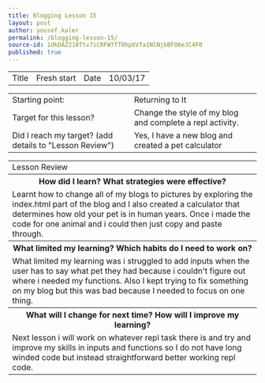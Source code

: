 ```yaml
---
title: Blogging Lesson 15
layout: post
author: yousef.kaler
permalink: /blogging-lesson-15/
source-id: 1dkDAZ210Ttv7iCRFW7fT0hpXVfa1NlNjbBFO6eJC4F0
published: true
---
```

<table>
  <tr>
    <td>Title</td>
    <td>Fresh start</td>
    <td>Date</td>
    <td>10/03/17</td>
  </tr>
</table>


<table>
  <tr>
    <td>Starting point:</td>
    <td>Returning to It </td>
  </tr>
  <tr>
    <td>Target for this lesson?</td>
    <td>Change the style of my blog and complete a repl activity.</td>
  </tr>
  <tr>
    <td>Did I reach my target? 
(add details to "Lesson Review")</td>
    <td>Yes, I have a new blog and created  a pet calculator</td>
  </tr>
</table>


<table>
  <tr>
    <td>Lesson Review</td>
  </tr>
  <tr>
    <th>How did I learn? What strategies were effective? </th>
  </tr>
  <tr>
    <td> Learnt how to change all of my blogs to pictures by exploring the index.html part of the blog and I also created a calculator that determines how old your pet is in human years. Once i made the code for one animal and i could then just copy and paste through.


</td>
  </tr>
  <tr>
    <th>What limited my learning? Which habits do I need to work on? </th>
  </tr>
  <tr>
    <td>What limited my learning was i struggled to add inputs when the user has to say what pet they had because i couldn't figure out where i needed my functions. Also I kept trying to fix something on my blog but this was bad because I needed to focus on one thing.</td>
  </tr>
  <tr>
    <th>What will I change for next time? How will I improve my learning?</th>
  </tr>
  <tr>
    <td>Next lesson i will work on whatever repl task there is and try and improve my skills in inputs and functions so I do not have long winded code but instead straightforward better working repl code. </td>
  </tr>
</table>


